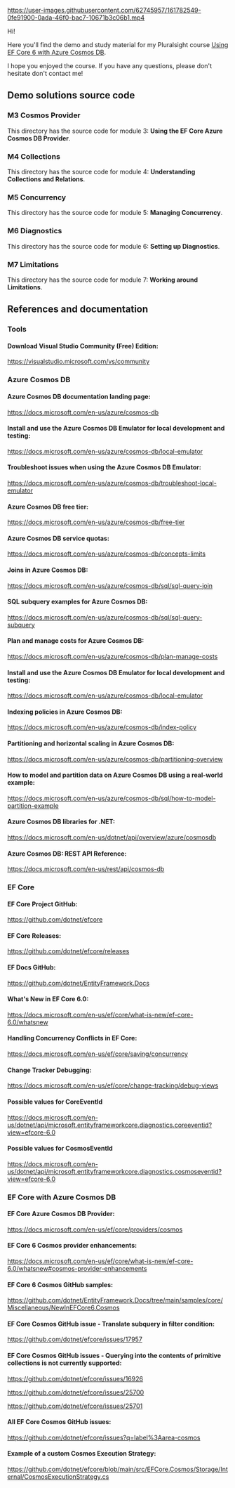 https://user-images.githubusercontent.com/62745957/161782549-0fe91900-0ada-46f0-bac7-10671b3c06b1.mp4

Hi!

Here you'll find the demo and study material for my Pluralsight course [Using EF Core 6 with Azure Cosmos DB](https://pluralsight.pxf.io/efcore6-cosmos).

I hope you enjoyed the course. If you have any questions, please don't hesitate don't contact me!

## Demo solutions source code

### M3 Cosmos Provider

This directory has the source code for module 3: <b>Using the EF Core Azure Cosmos DB Provider</b>.

### M4 Collections

This directory has the source code for module 4: <b>Understanding Collections and Relations</b>.

### M5 Concurrency

This directory has the source code for module 5: <b>Managing Concurrency</b>.

### M6 Diagnostics

This directory has the source code for module 6: <b>Setting up Diagnostics</b>.

### M7 Limitations

This directory has the source code for module 7: <b>Working around Limitations</b>.

## References and documentation

### Tools

#### Download Visual Studio Community (Free) Edition:

https://visualstudio.microsoft.com/vs/community

### Azure Cosmos DB

#### Azure Cosmos DB documentation landing page:

https://docs.microsoft.com/en-us/azure/cosmos-db

#### Install and use the Azure Cosmos DB Emulator for local development and testing:

https://docs.microsoft.com/en-us/azure/cosmos-db/local-emulator

#### Troubleshoot issues when using the Azure Cosmos DB Emulator:

https://docs.microsoft.com/en-us/azure/cosmos-db/troubleshoot-local-emulator

#### Azure Cosmos DB free tier:

https://docs.microsoft.com/en-us/azure/cosmos-db/free-tier

#### Azure Cosmos DB service quotas:

https://docs.microsoft.com/en-us/azure/cosmos-db/concepts-limits

#### Joins in Azure Cosmos DB:

https://docs.microsoft.com/en-us/azure/cosmos-db/sql/sql-query-join

#### SQL subquery examples for Azure Cosmos DB:

https://docs.microsoft.com/en-us/azure/cosmos-db/sql/sql-query-subquery

#### Plan and manage costs for Azure Cosmos DB:

https://docs.microsoft.com/en-us/azure/cosmos-db/plan-manage-costs

#### Install and use the Azure Cosmos DB Emulator for local development and testing:

https://docs.microsoft.com/en-us/azure/cosmos-db/local-emulator

#### Indexing policies in Azure Cosmos DB:

https://docs.microsoft.com/en-us/azure/cosmos-db/index-policy

#### Partitioning and horizontal scaling in Azure Cosmos DB:

https://docs.microsoft.com/en-us/azure/cosmos-db/partitioning-overview

#### How to model and partition data on Azure Cosmos DB using a real-world example:

https://docs.microsoft.com/en-us/azure/cosmos-db/sql/how-to-model-partition-example

#### Azure Cosmos DB libraries for .NET:

https://docs.microsoft.com/en-us/dotnet/api/overview/azure/cosmosdb

#### Azure Cosmos DB: REST API Reference:

https://docs.microsoft.com/en-us/rest/api/cosmos-db

### EF Core

#### EF Core Project GitHub:

https://github.com/dotnet/efcore

#### EF Core Releases:

https://github.com/dotnet/efcore/releases

#### EF Docs GitHub:

https://github.com/dotnet/EntityFramework.Docs

#### What's New in EF Core 6.0:

https://docs.microsoft.com/en-us/ef/core/what-is-new/ef-core-6.0/whatsnew

#### Handling Concurrency Conflicts in EF Core:

https://docs.microsoft.com/en-us/ef/core/saving/concurrency

#### Change Tracker Debugging:

https://docs.microsoft.com/en-us/ef/core/change-tracking/debug-views

#### Possible values for CoreEventId

https://docs.microsoft.com/en-us/dotnet/api/microsoft.entityframeworkcore.diagnostics.coreeventid?view=efcore-6.0

#### Possible values for CosmosEventId

https://docs.microsoft.com/en-us/dotnet/api/microsoft.entityframeworkcore.diagnostics.cosmoseventid?view=efcore-6.0

### EF Core with Azure Cosmos DB

#### EF Core Azure Cosmos DB Provider:

https://docs.microsoft.com/en-us/ef/core/providers/cosmos

#### EF Core 6 Cosmos provider enhancements:

https://docs.microsoft.com/en-us/ef/core/what-is-new/ef-core-6.0/whatsnew#cosmos-provider-enhancements

#### EF Core 6 Cosmos GitHub samples:

https://github.com/dotnet/EntityFramework.Docs/tree/main/samples/core/Miscellaneous/NewInEFCore6.Cosmos

#### EF Core Cosmos GitHub issue - Translate subquery in filter condition:

https://github.com/dotnet/efcore/issues/17957

#### EF Core Cosmos GitHub issues - Querying into the contents of primitive collections is not currently supported:

https://github.com/dotnet/efcore/issues/16926

https://github.com/dotnet/efcore/issues/25700

https://github.com/dotnet/efcore/issues/25701

#### All EF Core Cosmos GitHub issues:

https://github.com/dotnet/efcore/issues?q=label%3Aarea-cosmos

#### Example of a custom Cosmos Execution Strategy:

https://github.com/dotnet/efcore/blob/main/src/EFCore.Cosmos/Storage/Internal/CosmosExecutionStrategy.cs
